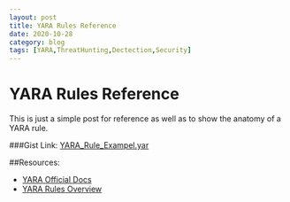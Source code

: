 ```yaml
---
layout: post
title: YARA Rules Reference
date: 2020-10-28
category: blog
tags: [YARA,ThreatHunting,Dectection,Security]
---
```

# YARA Rules Reference

This is just a simple post for reference as well as to show the anatomy of a YARA rule.

<script src="https://gist.github.com/ManuelBerrueta/26ad0e52b771de8cc5069603d68c95fc.js"></script>
###Gist Link:
[YARA_Rule_Exampel.yar](https://gist.github.com/ManuelBerrueta/26ad0e52b771de8cc5069603d68c95fc)

##Resources:
- [YARA Official Docs](https://virustotal.github.io/yara/)
- [YARA Rules Overview](https://cybersecurity.att.com/blogs/security-essentials/explain-yara-rules-to-me)
